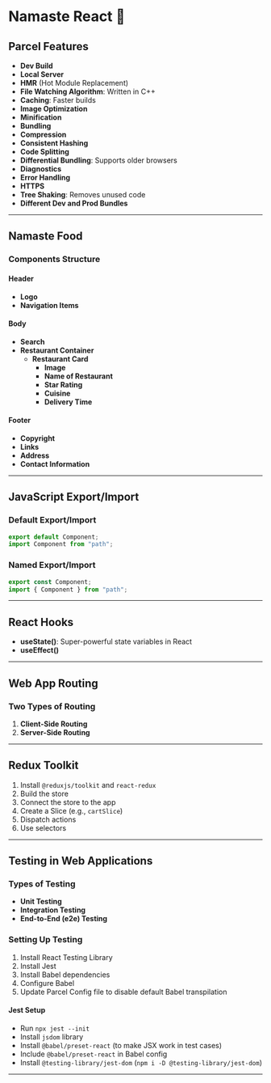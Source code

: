 # Namaste React 🚀

## Parcel Features
- **Dev Build**
- **Local Server**
- **HMR** (Hot Module Replacement)
- **File Watching Algorithm**: Written in C++
- **Caching**: Faster builds
- **Image Optimization**
- **Minification**
- **Bundling**
- **Compression**
- **Consistent Hashing**
- **Code Splitting**
- **Differential Bundling**: Supports older browsers
- **Diagnostics**
- **Error Handling**
- **HTTPS**
- **Tree Shaking**: Removes unused code
- **Different Dev and Prod Bundles**

---

## Namaste Food

### Components Structure

#### Header
- **Logo**
- **Navigation Items**

#### Body
- **Search**
- **Restaurant Container**
  - **Restaurant Card**
    - **Image**
    - **Name of Restaurant**
    - **Star Rating**
    - **Cuisine**
    - **Delivery Time**

#### Footer
- **Copyright**
- **Links**
- **Address**
- **Contact Information**

---

## JavaScript Export/Import

### Default Export/Import
```javascript
export default Component;
import Component from "path";
```

### Named Export/Import
```javascript
export const Component;
import { Component } from "path";
```

---

## React Hooks
- **useState()**: Super-powerful state variables in React
- **useEffect()**

---

## Web App Routing

### Two Types of Routing
1. **Client-Side Routing**
2. **Server-Side Routing**

---

## Redux Toolkit

1. Install `@reduxjs/toolkit` and `react-redux`
2. Build the store
3. Connect the store to the app
4. Create a Slice (e.g., `cartSlice`)
5. Dispatch actions
6. Use selectors

---

## Testing in Web Applications

### Types of Testing
- **Unit Testing**
- **Integration Testing**
- **End-to-End (e2e) Testing**

### Setting Up Testing
1. Install React Testing Library
2. Install Jest
3. Install Babel dependencies
4. Configure Babel
5. Update Parcel Config file to disable default Babel transpilation

#### Jest Setup
- Run `npx jest --init`
- Install `jsdom` library
- Install `@babel/preset-react` (to make JSX work in test cases)
- Include `@babel/preset-react` in Babel config
- Install `@testing-library/jest-dom` (`npm i -D @testing-library/jest-dom`)

---


